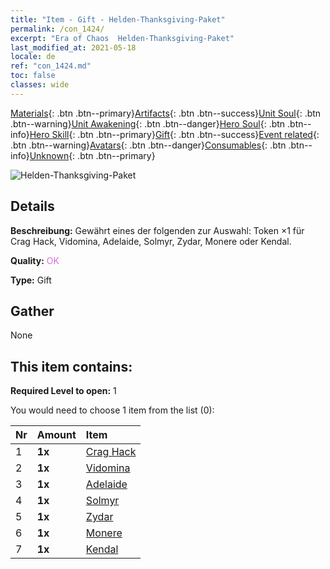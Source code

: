 ```yaml
---
title: "Item - Gift - Helden-Thanksgiving-Paket"
permalink: /con_1424/
excerpt: "Era of Chaos  Helden-Thanksgiving-Paket"
last_modified_at: 2021-05-18
locale: de
ref: "con_1424.md"
toc: false
classes: wide
---
```

 [Materials](/ItemsDE/){: .btn .btn--primary}[Artifacts](/ItemsDE/Artifacts/){: .btn .btn--success}[Unit Soul](/ItemsDE/UnitSoul/){: .btn .btn--warning}[Unit Awakening](/ItemsDE/UnitAwakening/){: .btn .btn--danger}[Hero Soul](/ItemsDE/HeroSoul/){: .btn .btn--info}[Hero Skill](/ItemsDE/HeroSkill/){: .btn .btn--primary}[Gift](/ItemsDE/Gift/){: .btn .btn--success}[Event related](/ItemsDE/Events/){: .btn .btn--warning}[Avatars](/ItemsDE/Avatars/){: .btn .btn--danger}[Consumables](/ItemsDE/Consumables/){: .btn .btn--info}[Unknown](/ItemsDE/Unknown/){: .btn .btn--primary}

 ![Helden-Thanksgiving-Paket](/images/t/i_907038.png)

## Details
 **Beschreibung:** Gewährt eines der folgenden zur Auswahl: Token ×1 für Crag Hack, Vidomina, Adelaide, Solmyr, Zydar, Monere oder Kendal.

 **Quality:** <span style="color: #DA70D6">OK</span>

 **Type:** Gift

## Gather

  None

## This item contains:

 **Required Level to open:** 1

 You would need to choose 1 item from the list (0):

  | Nr | Amount |     Item    |
  |:---|:-------|:------------|
  | 1 |  **1x** | [Crag Hack](/ItemsDE/her_375/) |  | 
  | 2 |  **1x** | [Vidomina](/ItemsDE/her_372/) |  | 
  | 3 |  **1x** | [Adelaide](/ItemsDE/her_359/) |  | 
  | 4 |  **1x** | [Solmyr](/ItemsDE/her_386/) |  | 
  | 5 |  **1x** | [Zydar](/ItemsDE/her_385/) |  | 
  | 6 |  **1x** | [Monere](/ItemsDE/her_379/) |  | 
  | 7 |  **1x** | [Kendal](/ItemsDE/her_363/) |  | 
